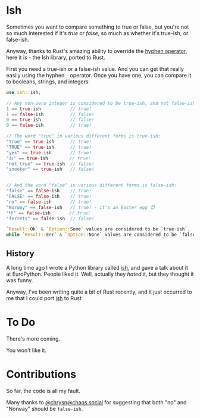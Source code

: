 # Ish

Sometimes you want to compare something to true or false,
but you're not so much interested if it's *true* or *false*,
so much as whether it's true-ish, or false-ish.

Anyway, thanks to Rust's amazing ability to override the
[hyphen operator](https://doc.rust-lang.org/std/ops/trait.Sub.html),
here it is - the Ish library, ported to Rust.

First you need a true-ish or a false-ish value.
And you can get that really easily using the hyphen `-` operator.
Once you have one, you can compare it to booleans, strings, and integers:

```rust
use ish::ish;

// Any non-zero integer is considered to be true-ish, and not false-ish.
1 == true-ish           // true!
1 == false-ish          // false!
0 == true-ish           // false!
0 == false-ish          // true!

// The word "true" in various different forms is true-ish:
"true" == true-ish      // true!
"TRUE" == true-ish      // true!
"yes" == true-ish       // true!
"👍" == true-ish        // true!
"not true" == true-ish  // false!
"snooker" == true-ish   // false!


// And the word "false" in various different forms is false-ish:
"false" == false-ish    // true!
"FALSE" == false-ish    // true!
"no" == false-ish       // true!
"Norway" == false-ish   // true! - it's an Easter egg 😈
"👎" == false-ish       // true!
"ferrets" == false-ish  // false!

`Result::Ok` & `Option::Some` values are considered to be `true-ish`,
while `Result::Err` & `Option::None` values are considered to be `false-ish`.
```


## History

A long time ago I wrote a Python library called [ish](https://github.com/judy2k/ish),
and gave a talk about it at EuroPython.
People liked it.
Well, actually they *hated* it,
but they thought it was funny.

Anyway,
I've been writing quite a bit of Rust recently,
and it just occurred to me that I could port [ish](https://github.com/judy2k/ish) to Rust

# To Do

There's more coming.

You won't like it.

# Contributions

So far, the code is all my fault.

Many thanks to [@chrysn@chaos.social](https://chaos.social/@chrysn)
for suggesting that both "no" and "Norway" should be `false-ish`.